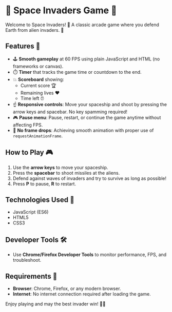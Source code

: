 # 🚀 Space Invaders Game 🌌

Welcome to Space Invaders! 👾 A classic arcade game where you defend Earth from alien invaders. 🚀

## Features 🌟

- 🕹️ **Smooth gameplay** at 60 FPS using plain JavaScript and HTML (no frameworks or canvas).
- ⏱️ **Timer** that tracks the game time or countdown to the end.
- 💥 **Scoreboard** showing:
  - Current score 🏆
  - Remaining lives ❤️
  - Time left ⏰
- ☝️ **Responsive controls**: Move your spaceship and shoot by pressing the arrow keys and spacebar. No key spamming required!
- 🎮 **Pause menu**: Pause, restart, or continue the game anytime without affecting FPS.
- 💨 **No frame drops**: Achieving smooth animation with proper use of `requestAnimationFrame`.

## How to Play 🎮

1. Use the **arrow keys** to move your spaceship.
2. Press the **spacebar** to shoot missiles at the aliens.
3. Defend against waves of invaders and try to survive as long as possible!
4. Press **P** to pause, **R** to restart.

## Technologies Used 🔧

- JavaScript (ES6)
- HTML5
- CSS3

## Developer Tools 🛠️

- Use **Chrome/Firefox Developer Tools** to monitor performance, FPS, and troubleshoot.

## Requirements 📝

- **Browser**: Chrome, Firefox, or any modern browser.
- **Internet**: No internet connection required after loading the game.

Enjoy playing and may the best invader win! 👾🚀

